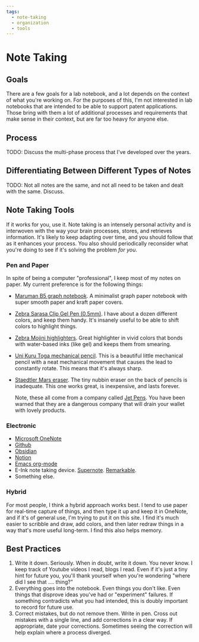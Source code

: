 ```yaml
---
tags:
  - note-taking
  - organization
  - tools
---
```

# Note Taking

## Goals

There are a few goals for a lab notebook, and a lot depends on the context of
what you're working on. For the purposes of this, I'm not interested in lab
notebooks that are intended to be able to support patent applications. Those
bring with them a lot of additional processes and requirements that make sense
in their context, but are far too heavy for anyone else.

## Process

TODO: Discuss the multi-phase process that I've developed over the years.

## Differentiating Between Different Types of Notes

TODO: Not all notes are the same, and not all need to be taken and dealt
with the same. Discuss.

## Note Taking Tools

If it works for you, use it. Note taking is an intensely personal activity and
is interwoven with the way your brain processes, stores, and retrieves
information. It's likely to keep adapting over time, and you should follow that
as it enhances your process. You also should periodically reconsider what you're
doing to see if it's solving the problem _for you_.

### Pen and Paper

In spite of being a computer "professional", I keep most of my notes on paper.
My current preference is for the following things:

* [Maruman B5 graph
  notebook](https://www.jetpens.com/Maruman-Spiral-Note-Basic-Notebook-B5-Graph-80-Sheets/pd/20908).
  A minimalist graph paper notebook with super smooth paper and kraft paper
  covers.
* [Zebra Sarasa Clip Gel Pen
  (0.5mm)](https://www.jetpens.com/search?q=zebra+sarasa&v=2&f=cb71d968eb72ebc8_89d5a6676ad6dc20_a4ac441aec235eb1cd5fbcfbc64dc408).
  I have about a dozen different colors, and keep them handy. It's insanely
  useful to be able to shift colors to highlight things.
* [Zebra Mojini
  highlighters](https://www.jetpens.com/Zebra-Justfit-Mojini-Line-Highlighter-5-Color-Set/pd/25209).
  Great highlighter in vivid colors that bonds with water-based inks (like gel)
  and keeps them from smearing.
* [Uni Kuru Toga mechanical
  pencil](https://www.jetpens.com/Uni-Kuru-Toga-Roulette-Mechanical-Pencil-0.5-mm-Gun-Metallic-Body/pd/6547).
  This is a beautiful little mechanical pencil with a neat mechanical movement
  that causes the lead to constantly rotate. This means that it's always sharp.
* [Staedtler Mars
  eraser](https://www.jetpens.com/Staedtler-Mars-Plastic-Eraser/pd/7968). The
  tiny nubbin eraser on the back of pencils is inadequate. This one works great,
  is inexpensive, and lasts forever.

  Note, these all come from a company called [Jet
  Pens](https://www.jetpens.com). You have been warned that they are a dangerous
  company that will drain your wallet with lovely products.

### Electronic

* [Microsoft OneNote](https://www.onenote.com)
* [Github](https://github.com)
* [Obsidian](https://obsidian.md/)
* [Notion](https://www.notion.so/)
* [Emacs org-mode](https://orgmode.org/)
* E-Ink note taking device. [Supernote](https://supernote.com/). [Remarkable](https://remarkable.com/).
* Something else. 

### Hybrid

For most people, I think a hybrid approach works best. I tend to use paper for
real-time capture of things, and then type it up and keep it in OneNote, and if
it's of general use, I'm trying to put it on this site. I find it's much easier
to scribble and draw, add colors, and then later redraw things in a way that's
more useful long-term. I find this also helps memory.

## Best Practices

1. Write it down. Seriously. When in doubt, write it down. You never know. I
   keep track of Youtube videos I read, blogs I read. Even if it's just a tiny
   hint for future you, you'll thank yourself when you're wondering "where did I
   see that .... thing?"
2. Everything goes into the notebook. Even things you don't like. Even things
   that disprove ideas you've had or "experiment" failures. If something
   contradicts what you had intended, this is doubly important to record for
   future use.
3. Correct mistakes, but do not remove them. Write in pen. Cross out mistakes
   with a single line, and add corrections in a clear way. If appropriate, date
   your corrections. Sometimes seeing the correction will help explain where a
   process diverged.